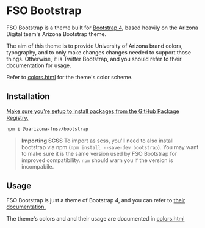 # FSO Bootstrap

FSO Bootstrap is a theme built for [Bootstrap 4](https://getbootstrap.com), based heavily on the Arizona Digital team's Arizona Bootstrap theme.

The aim of this theme is to provide University of Arizona brand colors, typography, and to only make changes changes needed to support those things. Otherwise, it is Twitter Bootstrap, and you should refer to their documentation for usage.

Refer to [colors.html](/colors.html) for the theme's color scheme.

## Installation

[Make sure you're setup to install packages from the GitHub Package Registry.](https://docs.github.com/en/packages/guides/configuring-npm-for-use-with-github-packages#installing-a-package)

```sh
npm i @uarizona-fnsv/bootstrap
```

> **Importing SCSS**
> To import as scss, you'll need to also install bootstrap via npm (`npm install --save-dev bootstrap`). You may want to make sure it is the same version used by FSO Bootstrap for improved compatibility. `npm` should warn you if the version is incompabile.

## Usage

FSO Bootstrap is just a theme of Bootstrap 4, and you can refer to [their documentation.](https://getbootstrap.com/)

The theme's colors and and their usage are documented in [colors.html](/colors.html)
